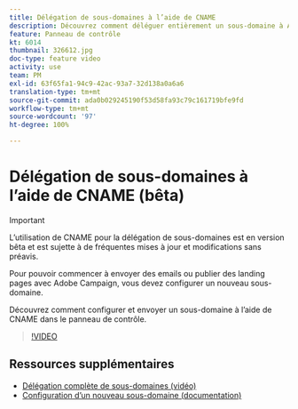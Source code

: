 ```yaml
---
title: Délégation de sous-domaines à l’aide de CNAME
description: Découvrez comment déléguer entièrement un sous-domaine à Adobe Campaign.
feature: Panneau de contrôle
kt: 6014
thumbnail: 326612.jpg
doc-type: feature video
activity: use
team: PM
exl-id: 63f65fa1-94c9-42ac-93a7-32d138a0a6a6
translation-type: tm+mt
source-git-commit: ada0b029245190f53d58fa93c79c161719bfe9fd
workflow-type: tm+mt
source-wordcount: '97'
ht-degree: 100%

---
```


# Délégation de sous-domaines à l’aide de CNAME (bêta)

>[!IMPORTANT]
>
> L’utilisation de CNAME pour la délégation de sous-domaines est en version bêta et est sujette à de fréquentes mises à jour et modifications sans préavis.

Pour pouvoir commencer à envoyer des emails ou publier des landing pages avec Adobe Campaign, vous devez configurer un nouveau sous-domaine.

Découvrez comment configurer et envoyer un sous-domaine à l’aide de CNAME dans le panneau de contrôle.

>[!VIDEO](https://video.tv.adobe.com/v/326612?quality=12)

## Ressources supplémentaires

* [Délégation complète de sous-domaines (vidéo)](./subdomain-delegation.md)
* [Configuration d’un nouveau sous-domaine (documentation)](https://docs.adobe.com/content/help/fr-FR/control-panel/using/subdomains-and-certificates/setting-up-new-subdomain.html)

